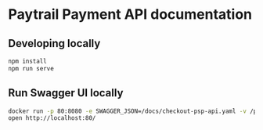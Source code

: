 # Paytrail Payment API documentation

## Developing locally

```bash
npm install
npm run serve
```

## Run Swagger UI locally

```bash
docker run -p 80:8080 -e SWAGGER_JSON=/docs/checkout-psp-api.yaml -v /path/to/api-documentation/docs:/docs swaggerapi/swagger-ui
open http://localhost:80/
```
